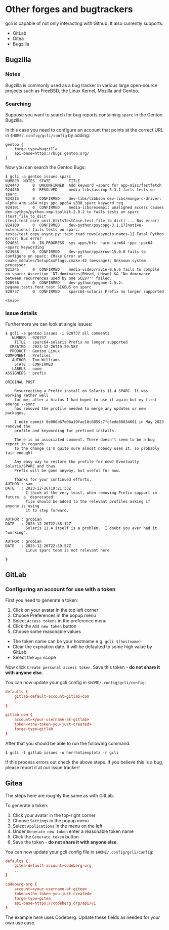 # Other forges and bugtrackers

gcli is capable of not only interacting with Github. It also currently supports:

- GitLab
- Gitea
- Bugzilla

## Bugzilla

### Notes

Bugzilla is commonly used as a bug tracker in various large open-source
projects such as FreeBSD, the Linux Kernel, Mozilla and Gentoo.

### Searching

Suppose you want to search for bug reports containing `sparc` in
the Gentoo Bugzilla.

In this case you need to configure an account that points at the
correct URL in `$HOME/.config/gcli/config` by adding:

	gentoo {
		forge-type=bugzilla
		api-base=https://bugs.gentoo.org/
	}

Now you can search the Gentoo Bugs:

	$ gcli -a gentoo issues sparc
	NUMBER  NOTES  STATE        TITLE
	924443      0  UNCONFIRMED  Add keyword ~sparc for app-misc/fastfetch
	924430      0  RESOLVED     media-libs/assimp-5.3.1 fails tests on sparc
	924215      0  CONFIRMED    dev-libs/libbson dev-libs/mongo-c-driver: alpha arm ia64 mips ppc ppc64 s390 sparc keyword req
	924191      0  CONFIRMED    media-libs/exempi: unaligned access causes dev-python/python-xmp-toolkit-2.0.2 to fails tests on sparc (test_file_to_dict (test.test_core_unit.UtilsTestCase.test_file_to_dict) ... Bus error)
	924180      0  CONFIRMED    dev-python/psycopg-3.1.17[native-extensions] fails tests on sparc: tests/test_copy_async.py::test_read_rows[asyncio-names-1] Fatal Python error: Bus error
	924031      0  IN_PROGRESS  sys-apps/bfs: ~arm ~arm64 ~ppc ~ppc64 ~sparc keywording
	923968      0  CONFIRMED    dev-python/pyarrow-15.0.0 fails to configure on sparc: CMake Error at cmake_modules/SetupCxxFlags.cmake:42 (message): Unknown system processor
	921245      0  CONFIRMED    media-video/rav1e-0.6.6 fails to compile on sparc: Assertion `DT.dominates(RHead, LHead) && "No dominance between recurrences used by one SCEV?"' failed.
	920956      0  CONFIRMED    dev-python/pygame-2.5.2: pygame.tests.font_test SIGBUS on sparc
	920737      0  CONFIRMED    sparc64-solaris Prefix no longer supported

	<snip>

### Issue details

Furthermore we can look at single issues:

	$ gcli -a gentoo issues -i 920737 all comments
	   NUMBER : 920737
	    TITLE : sparc64-solaris Prefix no longer supported
	  CREATED : 2023-12-26T19:20:58Z
	  PRODUCT : Gentoo Linux
	COMPONENT : Profiles
	   AUTHOR : Tom Williams
	    STATE : CONFIRMED
	   LABELS : none
	ASSIGNEES : prefix

	ORIGINAL POST

	    Resurrecting a Prefix install on Solaris 11.4 SPARC. It was working rather well
	    for me; after a hiatus I had hoped to use it again but my first emerge --sync
	    has removed the profile needed to merge any updates or new packages.

	    I note commit 8e006b67e06a19fae10c6059c7fc5ede88834601 in May 2023 removed the
	    profile and keywording for prefixed installs.

	    There is no associated comment. There doesn't seem to be a bug report in regards
	    to the change (I'm quite sure almost nobody uses it, so probably fair enough)

	    Any easy way to restore the profile for now? Eventually Solaris/SPARC and thus
	    Prefix will be gone anyway, but useful for now.

	    Thanks for your continued efforts.
	AUTHOR : sam
	DATE   : 2023-12-26T19:21:33Z
	         I think at the very least, when removing Prefix support in future, a 'deprecated'
	         file should be added to the relevant profiles asking if anyone is using
	         it to step forward.

	AUTHOR : grobian
	DATE   : 2023-12-26T22:58:12Z
	         Solaris 11.4 itself is a problem.  I doubt you ever had it "working".

	AUTHOR : grobian
	DATE   : 2023-12-26T22:59:57Z
	         Linux sparc team is not relevant here

	$

## GitLab

### Configuring an account for use with a token

First you need to generate a token:

1. Click on your avatar in the top left corner
1. Choose Preferences in the popup menu
1. Select `Access tokens` in the preference menu
1. Click the `Add new token` button
1. Choose some reasonable values
  - The token name can be your hostname e.g. `gcli $(hostname)`
  - Clear the expiration date. It will be defaulted to some high value by GitLab.
  - Select the `api` scope

Now click `Create personal access token`. Save this token - **do not share it with anyone else**.

You can now update your gcli config in `$HOME/.config/gcli/config`:

```conf
defaults {
    gitlab-default-account=gitlab-com
    ...
}

gitlab-com {
    account=<your-username-at-gitlab>
    token=<the-token-you-just-created>
    forge-type=gitlab
}
```

After that you should be able to run the following command:

	$ gcli -t gitlab issues -o herrhotzenplotz -r gcli

If this process errors out check the above steps. If you believe
this is a bug, please report it at our issue tracker!

## Gitea

The steps here are roughly the same as with GitLab.

To generate a token:

1. Click your avatar in the top-right corner
1. Choose `Settings` in the popup menu
1. Select `Applications` in the menu on the left
1. Under `Generate new token` enter a reasonable token name
1. Click the `Generate token` button
1. Save the token - **do not share it with anyone else**.

You can now update your gcli config file in `$HOME/.config/gcli/config`:

```conf
defaults {
	gitea-default-account=codeberg-org
	...
}

codeberg-org {
	account=<your-username-at-gitea>
	token=<the-token-you-just-created>
	forge-type=gitea
	api-base=https://codeberg.org/api/v1
}
```

The example here uses Codeberg. Update these fields as needed for your own use case.
